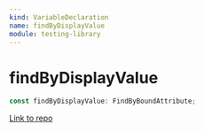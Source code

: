 ```yaml
---
kind: VariableDeclaration
name: findByDisplayValue
module: testing-library
---
```


# findByDisplayValue

```ts
const findByDisplayValue: FindByBoundAttribute;
```

[Link to repo](https://github.com/testing-library/angular-testing-library/blob/master/node_modules/@testing-library/dom/types/queries.d.ts#L126-L126)

